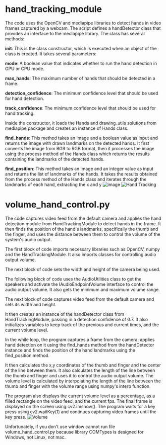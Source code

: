 # hand_tracking_module
The code uses the OpenCV and mediapipe libraries to detect hands in video frames captured by a webcam. The script defines a handDetector class that provides an interface to the mediapipe library. The class has several methods:

__init__: This is the class constructor, which is executed when an object of the class is created. It takes several parameters:

__mode__: A boolean value that indicates whether to run the hand detection in GPU or CPU mode.

__max_hands__: The maximum number of hands that should be detected in a frame.

__detection_confidence__: The minimum confidence level that should be used for hand detection.

__track_confidence__: The minimum confidence level that should be used for hand tracking.



Inside the constructor, it loads the Hands and drawing_utils solutions from mediapipe package and creates an instance of Hands class.


__find_hands__: This method takes an image and a boolean value as input and returns the image with drawn landmarks on the detected hands. It first converts the image from BGR to RGB format, then it processes the image using the process method of the Hands class which returns the results containing the landmarks of the detected hands.

__find_position__: This method takes an image and an integer value as input and returns the list of landmarks of the hands. It takes the results obtained from the process method of the Hands class and iterates through the landmarks of each hand, extracting the x and y
![image](https://user-images.githubusercontent.com/71158426/214707091-accc5d1f-ae81-402d-b730-17eb0e2822d5.png)
![Hand Tracking](https://user-images.githubusercontent.com/71158426/214707136-fde06e50-c62b-4ecf-9e9e-4613af46c6d5.png)




# volume_hand_control.py


The code captures video feed from the default camera and applies the hand detection module from HandTrackingModule to detect hands in the frame. It then finds the position of the hand's landmarks, specifically the thumb and the finger, and uses the distance between them to control the volume of the system's audio output.

The first block of code imports necessary libraries such as OpenCV, numpy and the HandTrackingModule. It also imports classes for controlling audio output volume.

The next block of code sets the width and height of the camera being used.

The following block of code uses the AudioUtilities class to get the speakers and activate the IAudioEndpointVolume interface to control the audio output volume. It also gets the minimum and maximum volume range.

The next block of code captures video feed from the default camera and sets its width and height.

It then creates an instance of the handDetector class from HandTrackingModule, passing in a detection confidence of 0.7. It also initializes variables to keep track of the previous and current times, and the current volume level.

In the while loop, the program captures a frame from the camera, applies hand detection on it using the find_hands method from the handDetector instance and finds the position of the hand landmarks using the find_position method.

It then calculates the x,y coordinates of the thumb and finger and the center of the line between them. It also calculates the length of the line between the thumb and finger and uses it to control the audio output volume. The volume level is calculated by interpolating the length of the line between the thumb and finger with the volume range using numpy's interp function.

The program also displays the current volume level as a percentage, as a filled rectangle on the video feed, and the current fps. The final frame is displayed on the screen using cv2.imshow(). The program waits for a key press using cv2.waitKey(1) and continues capturing video frames until the key press.
![Volume](https://user-images.githubusercontent.com/71158426/214723228-826f4fdd-c53b-4913-b95b-00f90452aa98.png)

Unfortunately, if you don't use window cannot run file volume_hand_control.py because library COMTypes is designed for Windows, not Linux, not mac.


